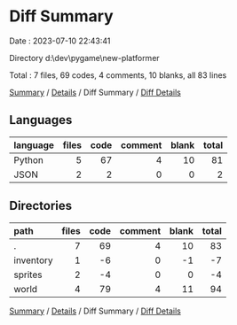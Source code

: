 # Diff Summary

Date : 2023-07-10 22:43:41

Directory d:\\dev\\pygame\\new-platformer

Total : 7 files,  69 codes, 4 comments, 10 blanks, all 83 lines

[Summary](results.md) / [Details](details.md) / Diff Summary / [Diff Details](diff-details.md)

## Languages
| language | files | code | comment | blank | total |
| :--- | ---: | ---: | ---: | ---: | ---: |
| Python | 5 | 67 | 4 | 10 | 81 |
| JSON | 2 | 2 | 0 | 0 | 2 |

## Directories
| path | files | code | comment | blank | total |
| :--- | ---: | ---: | ---: | ---: | ---: |
| . | 7 | 69 | 4 | 10 | 83 |
| inventory | 1 | -6 | 0 | -1 | -7 |
| sprites | 2 | -4 | 0 | 0 | -4 |
| world | 4 | 79 | 4 | 11 | 94 |

[Summary](results.md) / [Details](details.md) / Diff Summary / [Diff Details](diff-details.md)